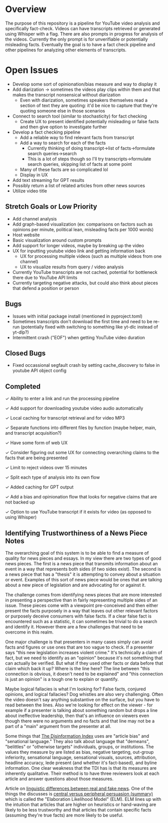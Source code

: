# Overview 
The purpose of this repository is a pipeline for YouTube video analysis and specifically fact-check. Videos can have transcripts retrieved or generated using Whisper with a flag. There are also prompts in progress for analysis of the videos. Currently the only prompt is for unverifiable or potentially misleading facts. Eventually the goal is to have a fact check pipeline and other pipelines for analyzing other elements of transcripts. 

# Open Issues
- Develop some sort of opinionation/bias measure and way to display it
- Add diarization -> sometimes the videos play clips within them and that makes the transcript nonsensical without diarization
    - Even with diarization, sometimes speakers themselves read a section of text they are quoting: it'd be nice to capture that they're quoting someone else in those scenarios
- Connect to search tool (similar to stochasticity) for fact checking 
    - Create UX to present identified potentially misleading or false facts and then give option to investigate further
- Develop a fact checking pipeline 
    - Add a reliable way to find relevant facts from transcript
    - Add a way to search for each of the facts
        - Currently thinking of doing transcript->list of facts->formulate search queries->search
        - This is a lot of steps though so I'll try transcripts->formulate search queries, skipping list of facts at some point
    - Many of these facts are so complicated lol 
    - Display in UX
- Add text streaming for GPT results
- Possibly return a list of related articles from other news sources
- Utilize video title


## Stretch Goals or Low Priority
- Add channel analysis 
- Add graph-based visualization (ex: comparisons on factors such as opinions per minute, political lean, misleading facts per 1000 words)
- Host website 
- Basic visualization around custom prompts 
- Add support for longer videos, maybe by breaking up the video
- UX for inputting youtube video link and getting information back 
    - UX for processing multiple videos (such as multiple videos from one channel)
    - UX to visualize results from query / video analysis 
- Currently YouTube transcripts are not cached, potential for bottleneck there due to YouTube API limits
- Currently targeting negative attacks, but could also think about pieces that defend a position or person  

## Bugs 
- Issues with initial package install (mentioned in pyproject.toml)
- Sometimes transcripts don't download the first time and need to be re-run (potentially fixed with switching to something like yt-dlc instead of yt-dlp?)
- Intermittent crash ("EOF") when getting YouTube video duration

## Closed Bugs
- Fixed occassional segfault crash by setting cache_discovery to false in youtube API object config

## Completed
&check; Ability to enter a link and run the processing pipeline 

&check; Add support for downloading youtube video audio automatically

&check; Local caching for transcript retrieval and for video MP3

&check; Separate functions into different files by function (maybe helper, main, and transcript acquisition?)

&check; Have some form of web UX 

&check; Consider figuring out some UX for connecting overarching claims to the facts that are being presented

&check; Limit to reject videos over 15 minutes

&check; Split each type of analysis into its own flow

&check; Added caching for GPT output

&check; Add a bias and opinionation flow that looks for negative claims that are not backed up 

&check; Option to use YouTube transcript if it exists for video (as opposed to using Whisper)

## Identifying Trustworthiness of a News Piece Notes
The overarching goal of this system is to be able to find a measure of quality for news pieces and essays. In my view there are two types of good news pieces. The first is a news piece that transmits information about an event in a way that represents both sides (if two sides exist). The second is a news piece that has a "thesis" it is attempting to convey about a situation or event. Examples of this sort of news piece would be ones that are talking about a new piece of legislation and are advocating for or against it. 

The challenge comes from identifying news pieces that are more interested in presenting a perspective than in fairly representing multiple sides of an issue. These pieces come with a viewpoint pre-conceived and then either present the facts purposely in a way that leaves out other relevant factors or purposely deceive consumers with false facts. If a clear false fact is encountered such as a statistic, it can sometimes be trivial to do a search and identify it. However there are a few challenges that need to be overcome in this realm. 

One major challenge is that presenters in many cases simply can avoid facts and figures or use ones that are too vague to check. If a presenter says "this new legislation increases violent crime." It's technically a claim of fact, but we need to identify as an "opinion" because it's not something that can actually be verified. But what if they used other facts or data before that claim which back it up? Where is the line here? The line between "this connection is obvious, it doesn't need to be explained" and "this connection is just an opinion" is a tough one to explain or quantify.

Maybe logical fallacies is what I'm looking for? False facts, conjured opinions, and logical fallacies? Dog whistles are also very challenging. Often the video doesn't say anything substantive on the surface, but you have to read between the lines. Also we're looking for effect on the viewer - for example if a presenter is talking about something random but drops a line about ineffective leadership, then that's an influence on viewers even though there were no arguments and no facts and that line may not be a part of a "main" argument from the presenter at all. 

Some things that [The Disinformation Index](https://www.disinformationindex.org/country-studies/2022-12-16-disinformation-risk-assessment-the-online-news-market-in-the-united-states/) uses are "article bias" and "senational language." They also talk about language that "demeans", "belittles" or "otherwise targets" individuals, groups, or institutions. The values they measure by are listed as bias, negative targeting, out-group inferiority, sensational language, sensational visuals, sources, attribution, headline accuracy, lede present (and whether it's fact-based), and byline information. One clear weakness that the TDI has is that its measures are inherently qualitative. Their method is to have three reviewers look at each article and answer questions about those measures. 

Article on [linguistic differences between real and fake news](https://arxiv.org/abs/1703.09398). One of the things the discusses is [central versus peripheral persuasion (summary)](https://prevention.nd.gov/files/bingedrinking/ELM%20-%20Australia.pdf) which is called the "Elaboration Likelihood Model" (ELM). ELM lines up with the intuition that articles that are higher on heuristics or hand-waving are likely to be less trustworthy and that articles that contain specific facts (assuming they're true facts) are more likely to be useful.  